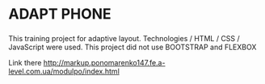 # ADAPT PHONE
###
This training project for adaptive layout.
Technologies / HTML / CSS / JavaScript were used.
This project did not use BOOTSTRAP and FLEXBOX

Link there  http://markup.ponomarenko147.fe.a-level.com.ua/modulpo/index.html
